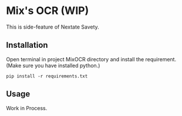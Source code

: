 # Mix's OCR (WIP)

<p>This is side-feature of Nextate Savety.</p>

## Installation


<p>Open terminal in project MixOCR directory and install the requirement. (Make sure you have installed python.)</p>

```pip install -r requirements.txt```

## Usage

<p>Work in Process.</p>